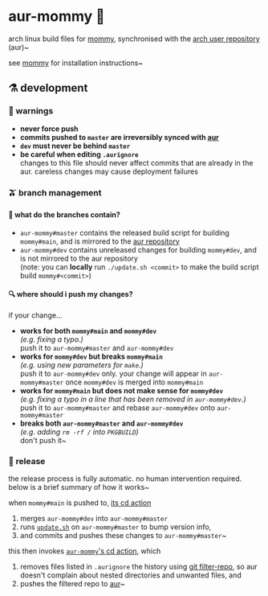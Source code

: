 # aur-mommy 🔺
arch linux build files for [mommy](https://github.com/FWDekker/mommy), synchronised with the
[arch user repository](https://aur.archlinux.org/packages/mommy) (aur)~

see [mommy](https://github.com/FWDekker/mommy) for installation instructions~


## ⚗️ development
### 🚨 warnings
* **never force push**
* **commits pushed to `master` are irreversibly synced with [aur](https://aur.archlinux.org/packages/mommy)**
* **`dev` must never be behind `master`**
* **be careful when editing `.aurignore`**  
  changes to this file should never affect commits that are already in the aur.
  careless changes may cause deployment failures

### 🫒 branch management
#### 🤔 what do the branches contain?
* `aur-mommy#master` contains the released build script for building `mommy#main`, and is mirrored to the
  [aur repository](https://aur.archlinux.org/packages/mommy)
* `aur-mommy#dev` contains unreleased changes for building `mommy#dev`, and is not mirrored to the aur repository  
  (note: you can **locally** run `./update.sh <commit>` to make the build script build `mommy#<commit>`)

#### 🔍 where should i push my changes?
if your change...
* **works for both `mommy#main` and `mommy#dev`**  
  _(e.g. fixing a typo.)_  
  push it to `aur-mommy#master` and `aur-mommy#dev`
* **works for `mommy#dev` but breaks `mommy#main`**  
  _(e.g. using new parameters for `make`.)_  
  push it to `aur-mommy#dev` only.
  your change will appear in `aur-mommy#master` once `mommy#dev` is merged into `mommy#main`
* **works for `mommy#main` but does not make sense for `mommy#dev`**  
  _(e.g. fixing a typo in a line that has been removed in `aur-mommy#dev`.)_  
  push it to `aur-mommy#master` and rebase `aur-mommy#dev` onto `aur-mommy#master`
* **breaks both `aur-mommy#master` and `aur-mommy#dev`**  
  _(e.g. adding `rm -rf /` into `PKGBUILD`)_  
  don't push it~

### 📯 release
the release process is fully automatic.
no human intervention required.
below is a brief summary of how it works~

when `mommy#main` is pushed to, [its cd action](https://github.com/FWDekker/mommy/blob/main/.github/workflows/cd.yml)
1. merges `aur-mommy#dev` into `aur-mommy#master`
2. runs [`update.sh`](https://github.com/FWDekker/aur-mommy/blob/master/update.sh) on `aur-mommy#master` to bump version
   info,
3. and commits and pushes these changes to `aur-mommy#master`~

this then invokes [`aur-mommy`'s cd action](https://github.com/FWDekker/aur-mommy/blob/dev/.github/workflows/cd.yml),
which
1. removes files listed in `.aurignore` the history using
   [git filter-repo](https://github.com/newren/git-filter-repo/), so aur doesn't complain about nested directories
   and unwanted files, and
2. pushes the filtered repo to [aur](https://aur.archlinux.org/packages/mommy)~
